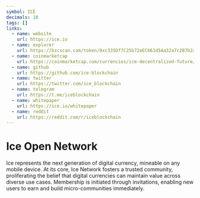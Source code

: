 ```yaml
---
symbol: ICE
decimals: 18
tags: []
links:
  - name: website
    url: https://ice.io
  - name: explorer
    url: https://bscscan.com/token/0xc335Df7C25b72eEC661d5Aa32a7c2B7b2a1D1874
  - name: coinmarketcap
    url: https://coinmarketcap.com/currencies/ice-decentralized-future/
  - name: github
    url: https://github.com/ice-blockchain
  - name: twitter
    url: https://twitter.com/ice_blockchain
  - name: telegram
    url: https://t.me/iceblockchain
  - name: whitepaper
    url: https://ice.io/whitepaper
  - name: reddit
    url: https://reddit.com/r/iceblockchain
---
```


# Ice Open Network

Ice represents the next generation of digital currency, mineable on any mobile device. At its core, Ice Network fosters a trusted community, proliferating the belief that digital currencies can maintain value across diverse use cases. Membership is initiated through invitations, enabling new users to earn and build micro-communities immediately.
